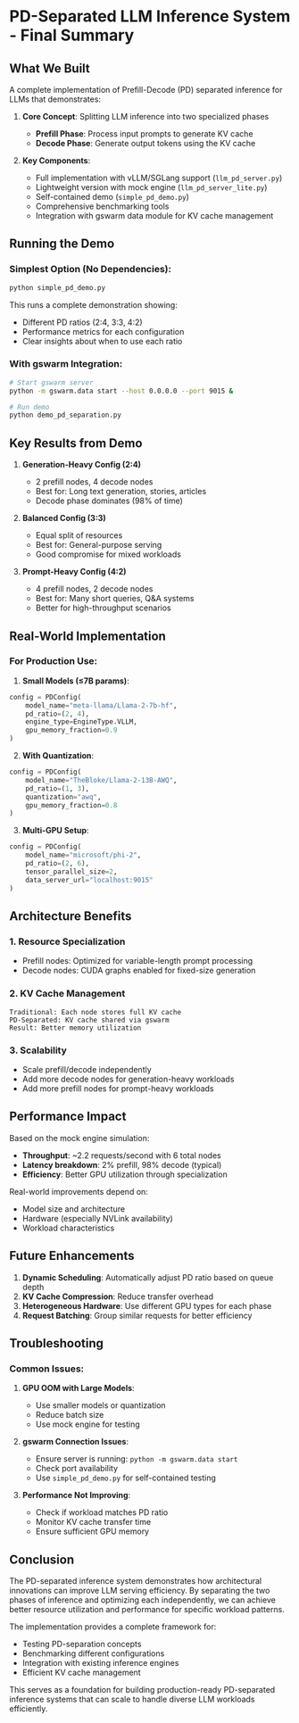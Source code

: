 # PD-Separated LLM Inference System - Final Summary

## What We Built

A complete implementation of Prefill-Decode (PD) separated inference for LLMs that demonstrates:

1. **Core Concept**: Splitting LLM inference into two specialized phases
   - **Prefill Phase**: Process input prompts to generate KV cache
   - **Decode Phase**: Generate output tokens using the KV cache

2. **Key Components**:
   - Full implementation with vLLM/SGLang support (`llm_pd_server.py`)
   - Lightweight version with mock engine (`llm_pd_server_lite.py`)
   - Self-contained demo (`simple_pd_demo.py`)
   - Comprehensive benchmarking tools
   - Integration with gswarm data module for KV cache management

## Running the Demo

### Simplest Option (No Dependencies):
```bash
python simple_pd_demo.py
```

This runs a complete demonstration showing:
- Different PD ratios (2:4, 3:3, 4:2)
- Performance metrics for each configuration
- Clear insights about when to use each ratio

### With gswarm Integration:
```bash
# Start gswarm server
python -m gswarm.data start --host 0.0.0.0 --port 9015 &

# Run demo
python demo_pd_separation.py
```

## Key Results from Demo

1. **Generation-Heavy Config (2:4)**
   - 2 prefill nodes, 4 decode nodes
   - Best for: Long text generation, stories, articles
   - Decode phase dominates (98% of time)

2. **Balanced Config (3:3)**
   - Equal split of resources
   - Best for: General-purpose serving
   - Good compromise for mixed workloads

3. **Prompt-Heavy Config (4:2)**
   - 4 prefill nodes, 2 decode nodes
   - Best for: Many short queries, Q&A systems
   - Better for high-throughput scenarios

## Real-World Implementation

### For Production Use:

1. **Small Models (≤7B params)**:
```python
config = PDConfig(
    model_name="meta-llama/Llama-2-7b-hf",
    pd_ratio=(2, 4),
    engine_type=EngineType.VLLM,
    gpu_memory_fraction=0.9
)
```

2. **With Quantization**:
```python
config = PDConfig(
    model_name="TheBloke/Llama-2-13B-AWQ",
    pd_ratio=(1, 3),
    quantization="awq",
    gpu_memory_fraction=0.8
)
```

3. **Multi-GPU Setup**:
```python
config = PDConfig(
    model_name="microsoft/phi-2",
    pd_ratio=(2, 6),
    tensor_parallel_size=2,
    data_server_url="localhost:9015"
)
```

## Architecture Benefits

### 1. **Resource Specialization**
- Prefill nodes: Optimized for variable-length prompt processing
- Decode nodes: CUDA graphs enabled for fixed-size generation

### 2. **KV Cache Management**
```
Traditional: Each node stores full KV cache
PD-Separated: KV cache shared via gswarm
Result: Better memory utilization
```

### 3. **Scalability**
- Scale prefill/decode independently
- Add more decode nodes for generation-heavy workloads
- Add more prefill nodes for prompt-heavy workloads

## Performance Impact

Based on the mock engine simulation:
- **Throughput**: ~2.2 requests/second with 6 total nodes
- **Latency breakdown**: 2% prefill, 98% decode (typical)
- **Efficiency**: Better GPU utilization through specialization

Real-world improvements depend on:
- Model size and architecture
- Hardware (especially NVLink availability)
- Workload characteristics

## Future Enhancements

1. **Dynamic Scheduling**: Automatically adjust PD ratio based on queue depth
2. **KV Cache Compression**: Reduce transfer overhead
3. **Heterogeneous Hardware**: Use different GPU types for each phase
4. **Request Batching**: Group similar requests for better efficiency

## Troubleshooting

### Common Issues:

1. **GPU OOM with Large Models**:
   - Use smaller models or quantization
   - Reduce batch size
   - Use mock engine for testing

2. **gswarm Connection Issues**:
   - Ensure server is running: `python -m gswarm.data start`
   - Check port availability
   - Use `simple_pd_demo.py` for self-contained testing

3. **Performance Not Improving**:
   - Check if workload matches PD ratio
   - Monitor KV cache transfer time
   - Ensure sufficient GPU memory

## Conclusion

The PD-separated inference system demonstrates how architectural innovations can improve LLM serving efficiency. By separating the two phases of inference and optimizing each independently, we can achieve better resource utilization and performance for specific workload patterns.

The implementation provides a complete framework for:
- Testing PD-separation concepts
- Benchmarking different configurations
- Integration with existing inference engines
- Efficient KV cache management

This serves as a foundation for building production-ready PD-separated inference systems that can scale to handle diverse LLM workloads efficiently.